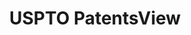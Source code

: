 ---
bigquery: https://console.cloud.google.com/bigquery?p=patents-public-data&d=patentsview&page=dataset
citation: Attribution should be given to PatentsView for use, distribution, or derivative
  works.
code: https://github.com/CSSIP-AIR/PatentsView-Code-Snippets/
contributors: USPTO
cost: None
description: 'PatentsView includes US patent data including raw data (summaries, applications,
  pregrant applications), disambugations of inventors and assignees, and inventor
  gender estimates.  Also foreign priority data, # of figures and sheets, and government
  interest statements.'
documentation: https://patentsview.org/query/builder-faqs
last_edit: 04/12/2022, 16:01:54
location: https://patentsview.org/
maintained_by: USPTO
record_creation_timestamp: 12/2/2020 17:20:46
schema_fields:
- sector_title
- group_id
- num
- length
- kind
- lapse_of_patent
- designation
- disamb_inventor_id_20200331
- gi_statement
- disamb_inventor_id_20170307
- disamb_assignee_id_20200630
- latlong
- classification_status
- group
- patent_id
- disamb_assignee_id_20191008
- term_disclaimer
- category_id
- country_transformed
- male_flag
- location_id
- classification_data_source
- num_figures
- name
- series_code
- disamb_assignee_id_20200929
- country
- rawinventor_id
- citation_id
- status
- level_three
- assignee_id
- abstract
- disamb_assignee_id_20191231
- applicant_type
- subclass_id
- inventor_id
- num_sheets
- filename
- subcategory_id
- disamb_inventor_id_20181127
- disamb_inventor_id_20171226
- deceased
- dependent
- section_id
- id
- male
- disamb_inventor_id_20201229
- latitude
- subclass
- fname
- level_two
- _371_date
- rawassignee_id
- application_id
- rawlocation_id
- disamb_assignee_id_20190820
- name_first
- role
- disamb_inventor_id_20180528
- reldocno
- action_date
- date
- subgroup_id
- withdrawn
- organization_id
- subsection_id
- number
- symbol_position
- term_grant
- mainclass_id
- longitude
- rel_id
- num_claims
- subgroup
- disclaimer_date
- _102_date
- field_id
- name_last
- relkind
- disamb_inventor_id_20200929
- disamb_inventor_id_20170808
- uuid
- disamb_inventor_id_20200630
- lname
- main_group
- state
- exemplary
- classification_level
- f102_date
- latin_name
- disamb_inventor_id_20190312
- ipc_class
- section
- organization
- sequence
- category
- field_title
- city
- disamb_inventor_id_20171003
- lawyer_id
- disamb_inventor_id_20190820
- text
- disamb_inventor_id_20191231
- state_fips
- disamb_inventor_id_20191008
- county_fips
- term_extension
- title
- doc_type
- contract_award_number
- classification_value
- rule_47
- disamb_assignee_id_20181127
- publication_number
- variety
- f371_date
- ipc_version_indicator
- county
- disamb_assignee_id_20200331
- doctype
- disamb_assignee_id_20190312
- level_one
- attribution_status
- type
shortname: patentsview
tags:
- disambiguation
- United States
- gender
terms_of_use: Creative Commons Attribution 4.0 International License.
timeframe: 1963-1999
title: USPTO PatentsView
uuid: cf1780b1-e265-4e49-8d1d-83b9cfe0fd9a
---